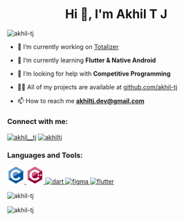 <h1 align="center">Hi 👋, I'm Akhil T J</h1>

<p align="left"> <img src="https://komarev.com/ghpvc/?username=akhil-tj&label=Profile%20views&color=0e75b6&style=flat" alt="akhil-tj" /> </p>

- 🔭 I’m currently working on [Totalizer](https://github.com/akhil-tj/Totalizer)

- 🌱 I’m currently learning **Flutter & Native Android**

- 🤝 I’m looking for help with **Competitive Programming**

- 👨‍💻 All of my projects are available at [github.com/akhil-tj](https://github.com/akhil-tj)

- 📫 How to reach me **akhiltj.dev@gmail.com**

<h3 align="left">Connect with me:</h3>
<p align="left">
<a href="https://twitter.com/akhil__tj" target="blank"><img align="center" src="https://raw.githubusercontent.com/rahuldkjain/github-profile-readme-generator/master/src/images/icons/Social/twitter.svg" alt="akhil__tj" height="30" width="40" /></a>
<a href="https://linkedin.com/in/akhiltj" target="blank"><img align="center" src="https://raw.githubusercontent.com/rahuldkjain/github-profile-readme-generator/master/src/images/icons/Social/linked-in-alt.svg" alt="akhiltj" height="30" width="40" /></a>
</p>

<h3 align="left">Languages and Tools:</h3>
<p align="left"> <a href="https://www.cprogramming.com/" target="_blank"> <img src="https://raw.githubusercontent.com/devicons/devicon/master/icons/c/c-original.svg" alt="c" width="40" height="40"/> </a> <a href="https://www.w3schools.com/cpp/" target="_blank"> <img src="https://raw.githubusercontent.com/devicons/devicon/master/icons/cplusplus/cplusplus-original.svg" alt="cplusplus" width="40" height="40"/> </a> <a href="https://dart.dev" target="_blank"> <img src="https://www.vectorlogo.zone/logos/dartlang/dartlang-icon.svg" alt="dart" width="40" height="40"/> </a> <a href="https://www.figma.com/" target="_blank"> <img src="https://www.vectorlogo.zone/logos/figma/figma-icon.svg" alt="figma" width="40" height="40"/> </a> <a href="https://flutter.dev" target="_blank"> <img src="https://www.vectorlogo.zone/logos/flutterio/flutterio-icon.svg" alt="flutter" width="40" height="40"/> </a> </p>

<p><img align="center" src="https://github-readme-stats.vercel.app/api/top-langs?username=akhil-tj&show_icons=true&locale=en&layout=compact&hide=jupyter%20notebook,javascript" alt="akhil-tj" /></p>

<p><img align="center" src="https://github-readme-streak-stats.herokuapp.com/?user=akhil-tj&" alt="akhil-tj" /></p>
